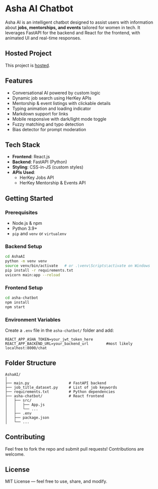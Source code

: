 # Asha AI Chatbot

Asha AI is an intelligent chatbot designed to assist users with information about **jobs, mentorships, and events** tailored for women in tech. It leverages FastAPI for the backend and React for the frontend, with animated UI and real-time responses.

## Hosted Project

This project is [hosted](https://asha-ai-chatbot.netlify.app/).

## Features

- Conversational AI powered by custom logic
- Dynamic job search using HerKey APIs
- Mentorship & event listings with clickable details
- Typing animation and loading indicator
- Markdown support for links
- Mobile responsive with dark/light mode toggle
- Fuzzy matching and typo detection
- Bias detector for prompt moderation

## Tech Stack

- **Frontend**: React.js
- **Backend**: FastAPI (Python)
- **Styling**: CSS-in-JS (custom styles)
- **APIs Used**:
  - HerKey Jobs API
  - HerKey Mentorship & Events API

## Getting Started

### Prerequisites

- Node.js & npm
- Python 3.9+
- `pip` and `venv` or `virtualenv`

### Backend Setup

```bash
cd AshaAI
python -m venv venv
source venv/bin/activate   # or .\venv\Scripts\activate on Windows
pip install -r requirements.txt
uvicorn main:app --reload
```

### Frontend Setup

```bash
cd asha-chatbot
npm install
npm start
```

### Environment Variables

Create a `.env` file in the `asha-chatbot/` folder and add:

```
REACT_APP_ASHA_TOKEN=your_jwt_token_here
REACT_APP_BACKEND_URL=your_backend_url        #most likely localhost:8000/chat
```

## Folder Structure

```
AshaAI/
│
├── main.py                  # FastAPI backend
├── job_title_dataset.py     # List of job keywords
├── requirements.txt         # Python dependencies
├── asha-chatbot/            # React frontend
│   ├── src/
│   │   ├── App.js
│   │   └── ...
│   ├── .env
│   ├── package.json
│   └── ...
```

## Contributing

Feel free to fork the repo and submit pull requests! Contributions are welcome.

## License

MIT License — feel free to use, share, and modify.

